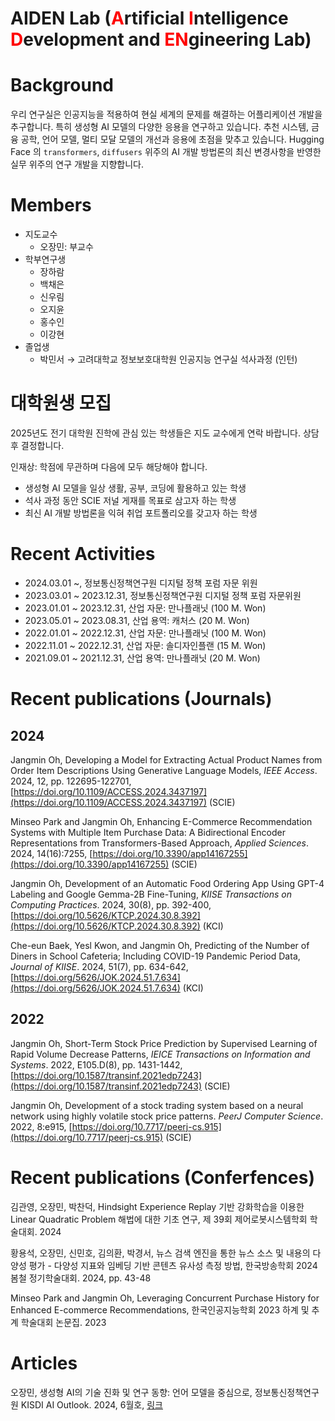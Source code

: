 # AIDEN Lab (<span style="color:Red">A</span>rtificial <span style="color:Red">I</span>ntelligence <span style="color:Red">D</span>evelopment and <span style="color:Red">EN</span>gineering Lab)

# Background

우리 연구실은 인공지능을 적용하여 현실 세계의 문제를 해결하는 어플리케이션 개발을 추구합니다. 특히 생성형 AI 모델의 다양한 응용을 연구하고 있습니다. 추천 시스템, 금융 공학, 언어 모델, 멀티 모달 모델의 개선과 응용에 초점을 맞추고 있습니다. Hugging Face 의 `transformers`, `diffusers` 위주의 AI 개발 방법론의 최신 변경사항을 반영한 실무 위주의 연구 개발을 지향합니다.

# Members

- 지도교수
  - 오장민: 부교수
- 학부연구생
  - 장하람
  - 백채은
  - 신우림
  - 오지윤
  - 홍수인
  - 이강현
- 졸업생
  - 박민서 → 고려대학교 정보보호대학원 인공지능 연구실 석사과정 (인턴)
  
# 대학원생 모집

2025년도 전기 대학원 진학에 관심 있는 학생들은 지도 교수에게 연락 바랍니다. 상담후 결정합니다.

인재상: 학점에 무관하며 다음에 모두 해당해야 합니다.
- 생성형 AI 모델을 일상 생활, 공부, 코딩에 활용하고 있는 학생
- 석사 과정 동안 SCIE 저널 게재를 목표로 삼고자 하는 학생
- 최신 AI 개발 방법론을 익혀 취업 포트폴리오를 갖고자 하는 학생 

# Recent Activities

- 2024.03.01 ~, 정보통신정책연구원 디지털 정책 포럼 자문 위원
- 2023.03.01 ~ 2023.12.31, 정보통신정책연구원 디지털 정책 포럼 자문위원
- 2023.01.01 ~ 2023.12.31, 산업 자문: 만나플래닛 (100 M. Won)
- 2023.05.01 ~ 2023.08.31, 산업 용역: 캐처스 (20 M. Won)
- 2022.01.01 ~ 2022.12.31, 산업 자문: 만나플래닛 (100 M. Won)
- 2022.11.01 ~ 2022.12.31, 산업 자문: 솔디자인플랜 (15 M. Won)
- 2021.09.01 ~ 2021.12.31, 산업 용역: 만나플래닛 (20 M. Won)

# Recent publications (Journals)

## 2024

Jangmin Oh, Developing a Model for Extracting Actual Product Names from Order Item Descriptions Using Generative Language Models, *IEEE Access*. 2024, 12, pp. 122695-122701, [https://doi.org/10.1109/ACCESS.2024.3437197](https://doi.org/10.1109/ACCESS.2024.3437197) (SCIE)

Minseo Park and Jangmin Oh, Enhancing E-Commerce Recommendation Systems with Multiple Item Purchase Data: A Bidirectional Encoder Representations from Transformers-Based Approach, *Applied Sciences*. 2024, 14(16):7255, [https://doi.org/10.3390/app14167255](https://doi.org/10.3390/app14167255) (SCIE)

Jangmin Oh, Development of an Automatic Food Ordering App Using GPT-4 Labeling and Google Gemma-2B Fine-Tuning, *KIISE Transactions on Computing Practices*. 2024, 30(8), pp. 392-400, [https://doi.org/10.5626/KTCP.2024.30.8.392](https://doi.org/10.5626/KTCP.2024.30.8.392) (KCI)

Che-eun Baek, Yesl Kwon, and Jangmin Oh, Predicting of the Number of Diners in School Cafeteria; Including COVID-19 Pandemic Period Data, *Journal of KIISE*. 2024, 51(7), pp. 634-642, [https://doi.org/5626/JOK.2024.51.7.634](https://doi.org/5626/JOK.2024.51.7.634) (KCI)


## 2022
Jangmin Oh, Short-Term Stock Price Prediction by Supervised Learning of Rapid Volume Decrease Patterns, *IEICE Transactions on Information and Systems*. 2022, E105.D(8), pp. 1431-1442, [https://doi.org/10.1587/transinf.2021edp7243](https://doi.org/10.1587/transinf.2021edp7243) (SCIE)

Jangmin Oh, Development of a stock trading system based on a neural network using highly volatile stock price patterns. *PeerJ Computer Science*. 2022, 8:e915, [https://doi.org/10.7717/peerj-cs.915](https://doi.org/10.7717/peerj-cs.915) (SCIE)


# Recent publications (Conferfences)

김관영, 오장민, 박찬덕, Hindsight Experience Replay 기반 강화학습을 이용한 Linear Quadratic Problem 해법에 대한 기초 연구, 제 39회 제어로봇시스템학회 학술대회. 2024

황용석, 오장민, 신민호, 김의환, 박경서, 뉴스 검색 엔진을 통한 뉴스 소스 및 내용의 다양성 평가 - 다양성 지표와 임베딩 기반 콘텐츠 유사성 측정 방법, 한국방송학회 2024 봄철 정기학술대회. 2024, pp. 43-48

Minseo Park and Jangmin Oh, Leveraging Concurrent Purchase History for Enhanced E-commerce Recommendations, 한국인공지능학회 2023 하계 및 추계 학술대회 논문집. 2023

# Articles

오장민, 생성형 AI의 기술 진화 및 연구 동향: 언어 모델을 중심으로, 정보통신정책연구원 KISDI AI Outlook. 2024, 6월호, [링크](https://www.kisdi.re.kr/report/list.do?key=m2101113025377&arrMasterId=4333446)